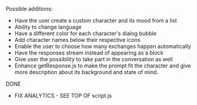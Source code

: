 Possible additions:

* Have the user create a custom character and its mood from a list
* Ability to change language
* Have a different color for each character's dialog bubble
* Add character names below their respective icons
* Enable the user to choose how many exchanges happen automatically
* Have the responses stream instead of appearing as a block
* Give user the possibility to take part in the conversation as well
* Enhance getResponse.js to make the prompt fit the character and give more description about its background and state of mind.

DONE 

* FIX ANALYTICS - SEE TOP OF script.js 